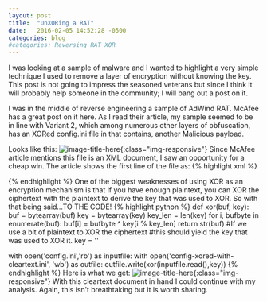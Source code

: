 ```yaml
---
layout: post
title:  "UnXORing a RAT"
date:   2016-02-05 14:52:28 -0500
categories: blog
#categories: Reversing RAT XOR
---
```

I was looking at a sample of malware and I wanted to highlight a very simple technique I used to remove a layer of encryption without knowing the key. This post is not going to impress the seasoned veterans but since I think it will probably help someone in the community; I will bang out a post on it.

I was in the middle of reverse engineering a sample of AdWind RAT. McAfee has a great post on it here. As I read their article, my sample seemed to be in line with Variant 2, which among numerous other layers of obfuscation, has an XORed config.ini file in that contains, another Malicious payload.

Looks like this:
![image-title-here]({{site.url}}/images/Screen-Shot-2016-02-05-at-10.26.16-PM.png){:class="img-responsive"}
Since McAfee article mentions this file is an XML document, I saw an opportunity for a cheap win. The article shows the first line of the file as:
{% highlight xml %}
<?xml version="1.0" encoding="UTF-8" standalone="no"?>
{% endhighlight %}
One of the biggest weaknesses of using XOR as an encryption mechanism is that if you have enough plaintext, you can XOR the ciphertext with the plaintext to derive the key that was used to XOR. So with that being said…TO THE CODE!
{% highlight python %}
def xor(buf, key):
    buf = bytearray(buf)
    key = bytearray(key)
    key_len = len(key)
    for i, bufbyte in enumerate(buf):
        buf[i] = bufbyte ^ key[i % key_len]
    return str(buf)
#If we use a bit of plaintext to XOR the ciphertext
#this should yield the key that was used to XOR it.
key = '<?xml version="1.0" encoding="UTF-8" standalone="no"?>'

with open('config.ini','rb') as inputfile:
    with open('config-xored-with-cleartext.ini', 'wb') as outfile:
        outfile.write(xor(inputfile.read(),key))
{% endhighlight %}
Here is what we get:
![image-title-here]({{site.url}}/images/Screen-Shot-2016-02-05-at-10.32.38-PM.png){:class="img-responsive"}
With this cleartext document in hand I could continue with my analysis. Again, this isn’t breathtaking but it is worth sharing.
